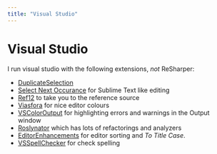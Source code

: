 ```yaml
---
title: "Visual Studio"
---
```

# Visual Studio

I run visual studio with the following extensions, *not* ReSharper:
* [DuplicateSelection](https://marketplace.visualstudio.com/items?itemName=ctlajoie.DuplicateSelection)
* [Select Next Occurance](https://github.com/2mas/SelectNextOccurrence) for Sublime Text like editing
* [Ref12](https://marketplace.visualstudio.com/items?itemName=SchabseSLaks.Ref12) to take you to the reference source
* [Viasfora](http://viasfora.com/) for nice editor colours
* [VSColorOutput](http://mike-ward.net/vscoloroutput/) for highlighting errors and warnings in the Output window
* [Roslynator](https://github.com/JosefPihrt/Roslynator) which has lots of refactorings and analyzers
* [EditorEnhancements](https://marketplace.visualstudio.com/items?itemName=MadsKristensen.EditorEnhancements) for editor sorting and *To Title Case*.
* [VSSpellChecker](https://github.com/EWSoftware/VSSpellChecker/wiki) for check spelling